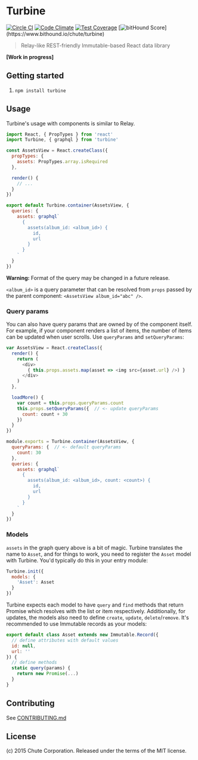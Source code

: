# Turbine

[![Circle CI](https://circleci.com/gh/chute/turbine.svg?style=svg)](https://circleci.com/gh/chute/turbine)
[![Code Climate](https://codeclimate.com/github/chute/turbine/badges/gpa.svg)](https://codeclimate.com/github/chute/turbine)
[![Test Coverage](https://codeclimate.com/github/chute/turbine/badges/coverage.svg)](https://codeclimate.com/github/chute/turbine/code)
[![bitHound Score](https://www.bithound.io/chute/turbine/badges/score.svg?)](https://www.bithound.io/chute/turbine)

> Relay-like REST-friendly Immutable-based React data library

**[Work in progress]**

## Getting started

1. `npm install turbine`

## Usage

Turbine's usage with components is similar to Relay.

```js
import React, { PropTypes } from 'react'
import Turbine, { graphql } from 'turbine'

const AssetsView = React.createClass({
  propTypes: {
    assets: PropTypes.array.isRequired
  },

  render() {
    // ...
  }
})

export default Turbine.container(AssetsView, {
  queries: {
    assets: graphql`
      {
        assets(album_id: <album_id>) {
          id,
          url
        }
      }
    `
  }
})
```

**Warning:** Format of the query may be changed in a future release.

`<album_id>` is a query parameter that can be resolved from `props` passed by the parent component: `<AssetsView album_id="abc" />`.

### Query params

You can also have query params that are owned by of the component itself.
For example, if your component renders a list of items, the number of items
can be updated when user scrolls. Use `queryParams` and `setQueryParams`:

```js
var AssetsView = React.createClass({
  render() {
    return (
      <div>
        { this.props.assets.map(asset => <img src={asset.url} />) }
      </div>
    )
  },

  loadMore() {
    var count = this.props.queryParams.count
    this.props.setQueryParams({  // <- update queryParams
      count: count + 30
    })
  }
})

module.exports = Turbine.container(AssetsView, {
  queryParams: {  // <- default queryParams
    count: 30
  },
  queries: {
    assets: graphql`
      {
        assets(album_id: <album_id>, count: <count>) {
          id,
          url
        }
      }
    `
  }
})
```


### Models

`assets` in the graph query above is a bit of magic. Turbine translates the name to `Asset`,
and for things to work, you need to register the `Asset` model with Turbine. You'd typically
do this in your entry module:

```js
Turbine.init({
  models: {
    'Asset': Asset
  }
})
```

Turbine expects each model to have `query` and `find` methods that return Promise which
resolves with the list or item respectively. Additionally, for updates, the models also
need to define `create`, `update`, `delete`/`remove`.
It's recommended to use Immutable records as your models:

```js
export default class Asset extends new Immutable.Record({
  // define attributes with default values
  id: null,
  url: ''
}) {
  // define methods
  static query(params) {
    return new Promise(...)
  }
}
```


## Contributing

See [CONTRIBUTING.md](CONTRIBUTING.md)

## License

(c) 2015 Chute Corporation. Released under the terms of the MIT license.
